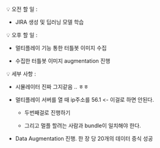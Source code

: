 <aside>
💡 오전 할 일 :

- JIRA 생성 및 딥러닝 모델 학습

</aside>
 
<aside>
💡 오후 할 일 :

- 멀티플레이 기능 통한 터틀봇 이미지 수집

- 수집한 터틀봇 이미지 augmentation 진행

</aside>

💡 세부 사항 :

- 시뮬레이터 진짜 그지같음 .. ㅎㅎ

- 멀티플레이 서버를 열 때 ip주소를 56.1 <- 이걸로 하면 안된다.

  - 두번째걸로 진행하기

  - 그리고 멀플 할려는 사람과 bundle이 일치해야 한다.

- Data Augmentation 진행. 한 장 당 20개의 데이터 증식 성공
